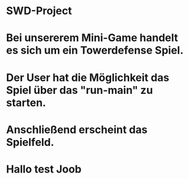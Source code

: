 # SWD-Project
# Bei unsererem Mini-Game handelt es sich um ein Towerdefense Spiel.
# Der User hat die Möglichkeit das Spiel über das "run-main" zu starten.
# Anschließend erscheint das Spielfeld.
# Hallo test Joob
